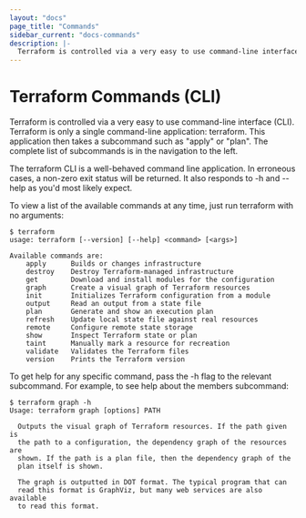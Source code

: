 ```yaml
---
layout: "docs"
page_title: "Commands"
sidebar_current: "docs-commands"
description: |-
  Terraform is controlled via a very easy to use command-line interface (CLI). Terraform is only a single command-line application: terraform. This application then takes a subcommand such as "apply" or "plan". The complete list of subcommands is in the navigation to the left.
---
```


# Terraform Commands (CLI)

Terraform is controlled via a very easy to use command-line interface (CLI).
Terraform is only a single command-line application: terraform. This application
then takes a subcommand such as "apply" or "plan". The complete list of subcommands
is in the navigation to the left.

The terraform CLI is a well-behaved command line application. In erroneous cases,
a non-zero exit status will be returned. It also responds to -h and --help as you'd
most likely expect.

To view a list of the available commands at any time, just run terraform with no arguments:

```
$ terraform
usage: terraform [--version] [--help] <command> [<args>]

Available commands are:
    apply      Builds or changes infrastructure
    destroy    Destroy Terraform-managed infrastructure
    get        Download and install modules for the configuration
    graph      Create a visual graph of Terraform resources
    init       Initializes Terraform configuration from a module
    output     Read an output from a state file
    plan       Generate and show an execution plan
    refresh    Update local state file against real resources
    remote     Configure remote state storage
    show       Inspect Terraform state or plan
    taint      Manually mark a resource for recreation
    validate   Validates the Terraform files
    version    Prints the Terraform version
```

To get help for any specific command, pass the -h flag to the relevant subcommand. For example,
to see help about the members subcommand:

```
$ terraform graph -h
Usage: terraform graph [options] PATH

  Outputs the visual graph of Terraform resources. If the path given is
  the path to a configuration, the dependency graph of the resources are
  shown. If the path is a plan file, then the dependency graph of the
  plan itself is shown.

  The graph is outputted in DOT format. The typical program that can
  read this format is GraphViz, but many web services are also available
  to read this format.
```

